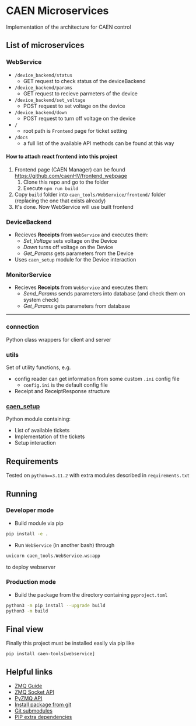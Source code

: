 # CAEN Microservices

Implementation of the architecture for CAEN control

## List of microservices

### WebService
* `/device_backend/status`
  * GET request to check status of the deviceBackend
* `/device_backend/params`
  * GET request to recieve parmeters of the device
* `/device_backend/set_voltage`
  * POST request to set voltage on the device
* `/device_backend/down`
  * POST request to turn off voltage on the device
* `/`
  * root path is `Frontend` page for ticket setting
* `/docs`
  * a full list of the available API methods can be found 
  at this way

#### How to attach react frontend into this project
1. Frontend page (CAEN Manager) can be found https://github.com/caenHV/frontend_webpage
    1. Clone this repo and go to the folder
    1. Execute `npm run build`
1. Copy `build` folder into `caen_tools/WebService/frontend/` folder (replacing the one that exists already)
1. It's done. Now WebService will use built frontend

### DeviceBackend
* Recieves **Receipts** from `WebService` and executes them:
  * *Set_Voltage* sets voltage on the Device
  * *Down* turns off voltage on the Device
  * *Get_Params* gets parameters from the Device
* Uses `caen_setup` module for the Device interaction

### MonitorService
* Recieves **Receipts** from `WebService` and executes them:
  * *Send_Params* sends parameters into database (and check them on system check)
  * *Get_Params* gets parameters from database

__________

### connection
Python class wrappers for client and server

### utils
Set of utility functions, e.g.
* config reader can get information from some custom `.ini` config file
  * `config.ini` is the default config file
* Receipt and ReceiptResponse structure

### [caen_setup](https://github.com/caenHV/Setup)
Python module containing:
* List of available tickets
* Implementation of the tickets
* Setup interaction

## Requirements
Tested on `python==3.11.2` with extra modules described in `requirements.txt`

## Running

### Developer mode 

* Build module via pip
```bash
pip install -e .
```
* Run `WebService` (in another bash) through 
```bash
uvicorn caen_tools.WebService.ws:app
```
to deploy webserver

### Production mode
* Build the package from the directory containing `pyproject.toml`
```bash
python3 -m pip install --upgrade build
python3 -m build
```

## Final view
Finally this project must be installed easily via pip like

```pip install caen-tools[webservice]```

## Helpful links
* [ZMQ Guide](https://zguide.zeromq.org/)
* [ZMQ Socket API](https://zeromq.org/socket-api/)
* [PyZMQ API](https://pyzmq.readthedocs.io/en/latest/api/zmq.html)
* [Install package from git](https://github.com/pypa/pip/issues/6548)
* [Git submodules](https://git-scm.com/book/ru/v2/%D0%98%D0%BD%D1%81%D1%82%D1%80%D1%83%D0%BC%D0%B5%D0%BD%D1%82%D1%8B-Git-%D0%9F%D0%BE%D0%B4%D0%BC%D0%BE%D0%B4%D1%83%D0%BB%D0%B8)
* [PIP extra dependencies](https://setuptools.pypa.io/en/latest/userguide/dependency_management.html)